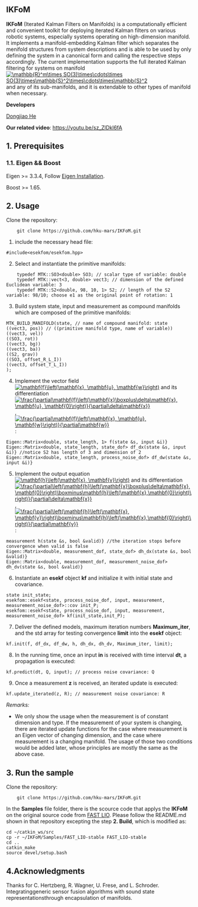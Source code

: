 ## IKFoM 
**IKFoM** (Iterated Kalman Filters on Manifolds) is a computationally efficient and convenient toolkit for deploying iterated Kalman filters on various robotic systems, especially systems operating on high-dimension manifold. It implements a manifold-embedding Kalman filter which separates the menifold structures from system descriptions and is able to be used by only defining the system in a canonical form and calling the respective steps accordingly. The current implementation supports the full iterated Kalman filtering for systems on manifold <a href="https://www.codecogs.com/eqnedit.php?latex=\mathbb{R}^m\times&space;SO(3)\times\cdots\times&space;SO(3)\times\mathbb{S}^2\times\cdots\times\mathbb{S}^2" target="_blank"><img src="https://latex.codecogs.com/gif.latex?\mathbb{R}^m\times&space;SO(3)\times\cdots\times&space;SO(3)\times\mathbb{S}^2\times\cdots\times\mathbb{S}^2" title="\mathbb{R}^m\times SO(3)\times\cdots\times SO(3)\times\mathbb{S}^2\times\cdots\times\mathbb{S}^2" /></a> and any of its sub-manifolds, and it is extendable to other types of manifold when necessary.


**Developers**

[Dongjiao He](https://github.com/Joanna-HE)

**Our related video**: https://youtu.be/sz_ZlDkl6fA

## 1. Prerequisites

### 1.1. **Eigen && Boost**
Eigen  >= 3.3.4, Follow [Eigen Installation](http://eigen.tuxfamily.org/index.php?title=Main_Page).

Boost >= 1.65.

## 2. Usage
Clone the repository:

```
    git clone https://github.com/hku-mars/IKFoM.git
```

1. include the necessary head file:
```
#include<esekfom/esekfom.hpp>
```
2. Select and instantiate the primitive manifolds:
```
    typedef MTK::SO3<double> SO3; // scalar type of variable: double
    typedef MTK::vect<3, double> vect3; // dimension of the defined Euclidean variable: 3
    typedef MTK::S2<double, 98, 10, 1> S2; // length of the S2 variable: 98/10; choose e1 as the original point of rotation: 1
```
3. Build system state, input and measurement as compound manifolds which are composed of the primitive manifolds:
``` 
MTK_BUILD_MANIFOLD(state, // name of compound manifold: state
((vect3, pos)) // ((primitive manifold type, name of variable))
((vect3, vel))
((SO3, rot))
((vect3, bg))
((vect3, ba))
((S2, grav))
((SO3, offset_R_L_I))
((vect3, offset_T_L_I)) 
);
```
4. Implement the vector field <a href="https://www.codecogs.com/eqnedit.php?latex=\mathbf{f}\left(\mathbf{x},&space;\mathbf{u},&space;\mathbf{w}\right)" target="_blank"><img src="https://latex.codecogs.com/gif.latex?\mathbf{f}\left(\mathbf{x},&space;\mathbf{u},&space;\mathbf{w}\right)" title="\mathbf{f}\left(\mathbf{x}, \mathbf{u}, \mathbf{w}\right)" /></a> and its differentiation <a href="https://www.codecogs.com/eqnedit.php?latex=\frac{\partial\mathbf{f}\left(\mathbf{x}\boxplus\delta\mathbf{x},&space;\mathbf{u},&space;\mathbf{0}\right)}{\partial\delta\mathbf{x}}" target="_blank"><img src="https://latex.codecogs.com/gif.latex?\frac{\partial\mathbf{f}\left(\mathbf{x}\boxplus\delta\mathbf{x},&space;\mathbf{u},&space;\mathbf{0}\right)}{\partial\delta\mathbf{x}}" title="\frac{\partial\mathbf{f}\left(\mathbf{x}\boxplus\delta\mathbf{x}, \mathbf{u}, \mathbf{0}\right)}{\partial\delta\mathbf{x}}" /></a>, <a href="https://www.codecogs.com/eqnedit.php?latex=\frac{\partial\mathbf{f}\left(\mathbf{x},&space;\mathbf{u},&space;\mathbf{w}\right)}{\partial\mathbf{w}}" target="_blank"><img src="https://latex.codecogs.com/gif.latex?\frac{\partial\mathbf{f}\left(\mathbf{x},&space;\mathbf{u},&space;\mathbf{w}\right)}{\partial\mathbf{w}}" title="\frac{\partial\mathbf{f}\left(\mathbf{x}, \mathbf{u}, \mathbf{w}\right)}{\partial\mathbf{w}}" /></a>:
```
Eigen::Matrix<double, state_length, 1> f(state &s, input &i)}
Eigen::Matrix<double, state_length, state_dof> df_dx(state &s, input &i)} //notice S2 has length of 3 and dimension of 2
Eigen::Matrix<double, state_length, process_noise_dof> df_dw(state &s, input &i)}
```
5. Implement the output equation <a href="https://www.codecogs.com/eqnedit.php?latex=\mathbf{h}\left(\mathbf{x},&space;\mathbf{v}\right)" target="_blank"><img src="https://latex.codecogs.com/gif.latex?\mathbf{h}\left(\mathbf{x},&space;\mathbf{v}\right)" title="\mathbf{h}\left(\mathbf{x}, \mathbf{v}\right)" /></a> and its differentiation <a href="https://www.codecogs.com/eqnedit.php?latex=\frac{\partial\left(\mathbf{h}\left(\mathbf{x}\boxplus\delta\mathbf{x},&space;\mathbf{0}\right)\boxminus\mathbf{h}\left(\mathbf{x},\mathbf{0}\right)\right)}{\partial\delta\mathbf{x}}" target="_blank"><img src="https://latex.codecogs.com/gif.latex?\frac{\partial\left(\mathbf{h}\left(\mathbf{x}\boxplus\delta\mathbf{x},&space;\mathbf{0}\right)\boxminus\mathbf{h}\left(\mathbf{x},\mathbf{0}\right)\right)}{\partial\delta\mathbf{x}}" title="\frac{\partial\left(\mathbf{h}\left(\mathbf{x}\boxplus\delta\mathbf{x}, \mathbf{0}\right)\boxminus\mathbf{h}\left(\mathbf{x},\mathbf{0}\right)\right)}{\partial\delta\mathbf{x}}" /></a>, <a href="https://www.codecogs.com/eqnedit.php?latex=\frac{\partial\left(\mathbf{h}\left(\mathbf{x},&space;\mathbf{v}\right)\boxminus\mathbf{h}\left(\mathbf{x},\mathbf{0}\right)\right)}{\partial\mathbf{v}}" target="_blank"><img src="https://latex.codecogs.com/gif.latex?\frac{\partial\left(\mathbf{h}\left(\mathbf{x},&space;\mathbf{v}\right)\boxminus\mathbf{h}\left(\mathbf{x},\mathbf{0}\right)\right)}{\partial\mathbf{v}}" title="\frac{\partial\left(\mathbf{h}\left(\mathbf{x}, \mathbf{v}\right)\boxminus\mathbf{h}\left(\mathbf{x},\mathbf{0}\right)\right)}{\partial\mathbf{v}}" /></a>:
```
measurement h(state &s, bool &valid)} //the iteration stops before convergence when valid is false
Eigen::Matrix<double, measurement_dof, state_dof> dh_dx(state &s, bool &valid)} 
Eigen::Matrix<double, measurement_dof, measurement_noise_dof> dh_dv(state &s, bool &valid)}
```
6. Instantiate an **esekf** object **kf** and initialize it with initial state and covariance.
```
state init_state;
esekfom::esekf<state, process_noise_dof, input, measurement, measurement_noise_dof>::cov init_P;
esekfom::esekf<state, process_noise_dof, input, measurement, measurement_noise_dof> kf(init_state,init_P);
```
7. Deliver the defined models, maximum iteration numbers **Maximum_iter**, and the std array for testing convergence **limit** into the **esekf** object:
```
kf.init(f, df_dx, df_dw, h, dh_dx, dh_dv, Maximum_iter, limit);
```
8. In the running time, once an input **in** is received with time interval **dt**, a propagation is executed:
```
kf.predict(dt, Q, input); // process noise covariance: Q
```
9. Once a measurement **z** is received, an iterated update is executed:
```
kf.update_iterated(z, R); // measurement noise covariance: R
```
*Remarks:*
- We only show the usage when the measurement is of constant dimension and type. If the measurement of your system is changing, there are iterated update functions for the case where measurement is an Eigen vector of changing dimension, and the case where measurement is a changing manifold. The usage of those two conditions would be added later, whose principles are mostly the same as the above case.
## 3. Run the sample
Clone the repository:

```
    git clone https://github.com/hku-mars/IKFoM.git
```
In the **Samples** file folder, there is the scource code that applys the **IKFoM** on the original source code from [FAST LIO](https://github.com/hku-mars/FAST_LIO). Please follow the README.md shown in that repository excepting the step **2. Build**, which is modified as:
```
cd ~/catkin_ws/src
cp -r ~/IKFoM/Samples/FAST_LIO-stable FAST_LIO-stable
cd ..
catkin_make
source devel/setup.bash
```

## 4.Acknowledgments
Thanks for C. Hertzberg,  R.  Wagner,  U.  Frese,  and  L.  Schroder.  Integratinggeneric   sensor   fusion   algorithms   with   sound   state   representationsthrough  encapsulation  of  manifolds.

